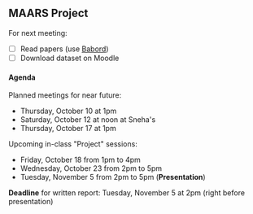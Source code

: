 ## MAARS Project

For next meeting:

- [ ] Read papers (use [Babord](https://babordplus.u-bordeaux.fr/?ct=UB))
- [ ] Download dataset on Moodle

#### Agenda

Planned meetings for near future:
- Thursday, October 10 at 1pm
- Saturday, October 12 at noon at Sneha's
- Thursday, October 17 at 1pm

Upcoming in-class "Project" sessions:
- Friday, October 18 from 1pm to 4pm
- Wednesday, October 23 from 2pm to 5pm
- Tuesday, November 5 from 2pm to 5pm (**Presentation**)

**Deadline** for written report: Tuesday, November 5 at 2pm (right before presentation)

